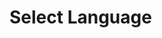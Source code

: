 <script setup>
import {YCheckboxMustAgree} from 'bedrock-ui-vue3'
</script>

# Select Language

<DemoContainer>
  <y-checkbox-must-agree :required="true"></y-checkbox-must-agree>
</DemoContainer>

